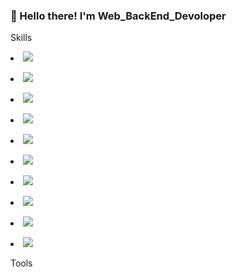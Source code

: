 ### 👋 Hello there! I'm Web_BackEnd_Devoloper 

Skills

<p><li><img src="https://img.shields.io/badge/Python-3776AB?style=for-the-badge&logo=Python&logoColor=white"></li></p>
<p><li><img src="https://img.shields.io/badge/Django-092E20?style=for-the-badge&logo=Django&logoColor=white"></li></p>  
<p><li><img src="https://img.shields.io/badge/Django RestFramework-092E20?style=for-the-badge&logo=Django&logoColor=white"></li></p>
          <p><li><img src="https://img.shields.io/badge/HTML5-E34F26?style=for-the-badge&logo=HTML5&logoColor=white"></li></p>
          <p><li><img src="https://img.shields.io/badge/CSS3-1572B6?style=for-the-badge&logo=CSS3&logoColor=white"></li></p>
          <p><li><img src="https://img.shields.io/badge/JavaScript-F7DF1E?style=for-the-badge&logo=JavaScript&logoColor=white"></li></p>
          <p><li><img src="https://img.shields.io/badge/Amazon AWS-FF9900?style=for-the-badge&logo=Amazon AWS&logoColor=white"></li></p>
          <p><li><img src="https://img.shields.io/badge/HTML5-E34F26?style=for-the-badge&logo=HTML5&logoColor=white"></li></p>
          <p><li><img src="https://img.shields.io/badge/CSS3-1572B6?style=for-the-badge&logo=CSS3&logoColor=white"></li></p>
          <p><li><img src="https://img.shields.io/badge/Docker-2496ED?style=for-the-badge&logo=Docker&logoColor=white"></li></p>

Tools

<!--
**SungChangNam/SungChangNam** is a ✨ _special_ ✨ repository because its `README.md` (this file) appears on your GitHub profile.

Here are some ideas to get you started:


- 🔭 I’m currently working on ...
- 🌱 I’m currently learning ...
- 👯 I’m looking to collaborate on ...
- 🤔 I’m looking for help with ...
- 💬 Ask me about ...
- 📫 How to reach me: ...
- 😄 Pronouns: ...
- ⚡ Fun fact: ...
-->
